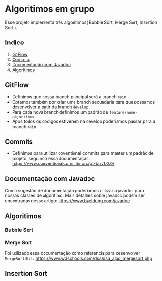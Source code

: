 # Algoritimos em grupo

Esse projeto implementa três algoritimos( Bubble Sort, Merge Sort, Insertion Sort ).

## Indice 
1. [GitFlow](#gitflow)
2. [Commits](#commits)
3. [Documentação com Javadoc](#documentação-com-javadoc)
4. [Algoritimos](#algoritimos)


## GitFlow

- Definimos que nossa branch principal será a branch `main`
- Optamos também por criar uma branch secundaria para que possamos desenvolver a patir da branch `develop`
- Para cada nova branch definimos um padrão de `feature/nome-algoritimo`
- Apos todos os codigos estiverem na develop poderiamos passar para a branch `main`

## Commits

-  Definimos para utilizar coventional commits para manter um padrão de projeto, seguindo essa documentação:
https://www.conventionalcommits.org/pt-br/v1.0.0/

## Documentação com Javadoc

Como sugestão de documentação poderiamos utilizar o javadoc para nossas classes de algoritimo.
Mais detalhes sobre javadoc podem ser encontradas nesse artigo:
https://www.baeldung.com/javadoc

## Algoritimos

### Bubble Sort

### Merge Sort
Foi utilizado essa documentação como referencia para desenvolver `MergeSortUtil`:
https://www.w3schools.com/dsa/dsa_algo_mergesort.php

## Insertion Sort